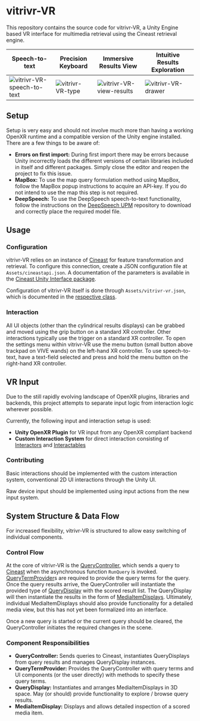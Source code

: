 # vitrivr-VR
This repository contains the source code for vitrivr-VR, a Unity Engine based VR interface for multimedia retrieval using the Cineast retrieval engine.

| Speech-to-text | Precision Keyboard | Immersive Results View | Intuitive Results Exploration |
| --- | --- | --- | --- |
| ![vitrivr-VR-speech-to-text](https://user-images.githubusercontent.com/9721543/154439403-07f6edab-33b7-41ea-8741-3fcb86ca77e4.gif) | ![vitrivr-VR-type](https://user-images.githubusercontent.com/9721543/154436198-0ed0a346-1cec-4e0b-b983-f9fc5639ff08.gif) | ![vitrivr-VR-view-results](https://user-images.githubusercontent.com/9721543/154439439-20fa8a17-4b6d-4110-bbb3-021ff4fee482.gif) | ![vitrivr-VR-drawer](https://user-images.githubusercontent.com/9721543/154434477-5397c3f5-5d2a-4874-84d8-1f1ea62b2d43.gif) |

## Setup
Setup is very easy and should not involve much more than having a working OpenXR runtime and a compatible version of the Unity engine installed.
There are a few things to be aware of:
- **Errors on first import:** During first import there may be errors because Unity incorrectly loads the different versions of certain libraries included in itself and different packages. Simply close the editor and reopen the project to fix this issue.
- **MapBox:** To use the map query formulation method using MapBox, follow the MapBox popup instructions to acquire an API-key. If you do not intend to use the map this step is not required.
- **DeepSpeech:** To use the DeepSpeech speech-to-text functionality, follow the instructions on the [DeepSpeech UPM](https://github.com/Spiess/deep-speech-upm) repository to download and correctly place the required model file.

## Usage

### Configuration
vitrivr-VR relies on an instance of [Cineast](https://github.com/vitrivr/cineast) for feature transformation and retrieval.
To configure this connection, create a JSON configuration file at `Assets/cineastapi.json`.
A documentation of the parameters is available in the [Cineast Unity Interface package](https://github.com/vitrivr/CineastUnityInterface/blob/master/Runtime/Vitrivr/UnityInterface/CineastApi/Model/Config/CineastConfig.cs).

Configuration of vitrivr-VR itself is done through `Assets/vitrivr-vr.json`, which is documented in the [respective class](Assets/Scripts/VitrivrVR/Config/VitrivrVrConfig.cs).

### Interaction
All UI objects (other than the cylindrical results displays) can be grabbed and moved using the grip button on a standard XR controller.
Other interactions typically use the trigger on a standard XR controller.
To open the settings menu within vitrivr-VR use the menu button (small button above trackpad on VIVE wands) on the left-hand XR controller.
To use speech-to-text, have a text-field selected and press and hold the menu button on the right-hand XR controller.

## VR Input
Due to the still rapidly evolving landscape of OpenXR plugins, libraries and backends, this project attempts to separate input logic from interaction logic wherever possible.

Currently, the following input and interaction setup is used:

- **Unity OpenXR Plugin** for VR input from any OpenXR compliant backend
- **Custom Interaction System** for direct interaction consisting of [Interactors](Assets/Scripts/VitrivrVR/Interaction/System/Interactor.cs) and [Interactables](Assets/Scripts/VitrivrVR/Interaction/System/Interactable.cs)

### Contributing
Basic interactions should be implemented with the custom interaction system, conventional 2D UI interactions through the Unity UI.

Raw device input should be implemented using input actions from the new input system.

## System Structure & Data Flow
For increased flexibility, vitrivr-VR is structured to allow easy switching of individual components.

### Control Flow
At the core of vitrivr-VR is the [QueryController](Assets/Scripts/VitrivrVR/Query/QueryController.cs), which sends a query to [Cineast](https://github.com/vitrivr/cineast) when the asynchronous function `RunQuery` is invoked.
[QueryTermProvider](Assets/Scripts/VitrivrVR/Query/Term/QueryTermProvider.cs)s are required to provide the query terms for the query.
Once the query results arrive, the QueryController will instantiate the provided type of [QueryDisplay](Assets/Scripts/VitrivrVR/Query/Display/QueryDisplay.cs) with the scored result list.
The QueryDisplay will then instantiate the results in the form of [MediaItemDisplays](Assets/Scripts/VitrivrVR/Media/Display/MediaItemDisplay.cs).
Ultimately, individual MediaItemDisplays should also provide functionality for a detailed media view, but this has not yet been formalized into an interface.

Once a new query is started or the current query should be cleared, the QueryController initiates the required changes in the scene.

### Component Responsibilities
- **QueryController:** Sends queries to Cineast, instantiates QueryDisplays from query results and manages QueryDisplay instances.
- **QueryTermProvider:** Provides the QueryController with query terms and UI components (or the user directly) with methods to specify these query terms.
- **QueryDisplay:** Instantiates and arranges MediaItemDisplays in 3D space. May (or should) provide functionality to explore / browse query results.
- **MediaItemDisplay:** Displays and allows detailed inspection of a scored media item.
